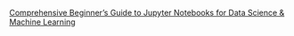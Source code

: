 [Comprehensive Beginner’s Guide to Jupyter Notebooks for Data Science & Machine Learning](https://www.analyticsvidhya.com/blog/2018/05/starters-guide-jupyter-notebook/)
